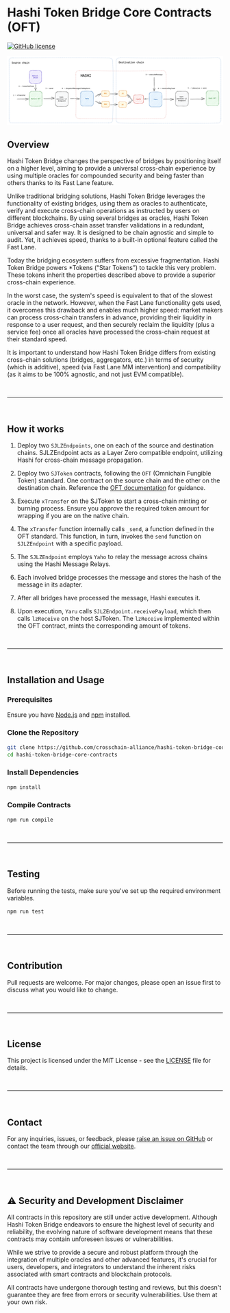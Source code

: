 # Hashi Token Bridge Core Contracts (OFT)


[![GitHub license](https://img.shields.io/badge/license-MIT.svg)](https://github.com/crosschain-alliance/hashi-token-bridge-core-contracts/blob/feat/oft/LICENSE)

![alt text](./resources/diagram.png)

## Overview

Hashi Token Bridge changes the perspective of bridges by positioning itself on a higher level, aiming to provide a universal cross-chain experience by using multiple oracles for compounded security and being faster than others thanks to its Fast Lane feature.

Unlike traditional bridging solutions, Hashi Token Bridge leverages the functionality of existing bridges, using them as oracles to authenticate, verify and execute cross-chain operations as instructed by users on different blockchains. By using several bridges as oracles, Hashi Token Bridge achieves cross-chain asset transfer validations in a redundant, universal and safer way. It is designed to be chain agnostic and simple to audit. Yet, it achieves speed, thanks to a built-in optional feature called the Fast Lane.

Today the bridging ecosystem suffers from excessive fragmentation. Hashi Token Bridge powers *Tokens (“Star Tokens”) to tackle this very problem. These tokens inherit the properties described above to provide a superior cross-chain experience.

In the worst case, the system's speed is equivalent to that of the slowest oracle in the network. However, when the Fast Lane functionality gets used, it overcomes this drawback and enables much higher speed: market makers can process cross-chain transfers in advance, providing their liquidity in response to a user request, and then securely reclaim the liquidity (plus a service fee) once all oracles have processed the cross-chain request at their standard speed.

It is important to understand how Hashi Token Bridge differs from existing cross-chain solutions (bridges, aggregators, etc.) in terms of security (which is additive), speed (via Fast Lane MM intervention) and compatibility (as it aims to be 100% agnostic, and not just EVM compatible).

&nbsp;

***

&nbsp;

## How it works

1. Deploy two `SJLZEndpoints`, one on each of the source and destination chains. SJLZEndpoint acts as a Layer Zero compatible endpoint, utilizing Hashi for cross-chain message propagation.

2. Deploy two `SJToken` contracts, following the `OFT` (Omnichain Fungible Token) standard. One contract on the source chain and the other on the destination chain. Reference the [OFT documentation](https://layerzero.gitbook.io/docs/evm-guides/layerzero-omnichain-contracts/oft/oftv2) for guidance.

3. Execute `xTransfer` on the SJToken to start a cross-chain minting or burning process. Ensure you approve the required token amount for wrapping if you are on the native chain.

4. The `xTransfer` function internally calls `_send`, a function defined in the OFT standard. This function, in turn, invokes the `send` function on `SJLZEndpoint` with a specific payload.

5. The `SJLZEndpoint` employs `Yaho` to relay the message across chains using the Hashi Message Relays.

6. Each involved bridge processes the message and stores the hash of the message in its adapter.

7. After all bridges have processed the message, Hashi executes it.

8. Upon execution, `Yaru` calls `SJLZEndpoint.receivePayload`, which then calls `lzReceive` on the host SJToken. The `lzReceive` implemented within the OFT contract, mints the corresponding amount of tokens.


&nbsp;

***

&nbsp;

## Installation and Usage

### Prerequisites

Ensure you have [Node.js](https://nodejs.org/) and [npm](https://www.npmjs.com/) installed.

### Clone the Repository

```bash
git clone https://github.com/crosschain-alliance/hashi-token-bridge-core-contracts.git
cd hashi-token-bridge-core-contracts
```

### Install Dependencies

```bash
npm install
```

### Compile Contracts

```bash
npm run compile
```

&nbsp;

***

&nbsp;

## Testing

Before running the tests, make sure you've set up the required environment variables.

```bash
npm run test
```

&nbsp;

***

&nbsp;

## Contribution

Pull requests are welcome. For major changes, please open an issue first to discuss what you would like to change.

&nbsp;

***

&nbsp;

## License

This project is licensed under the MIT License - see the [LICENSE](LICENSE) file for details.


&nbsp;

***

&nbsp;
## Contact

For any inquiries, issues, or feedback, please [raise an issue on GitHub](https://github.com/crosschain-alliance/hashi-token-bridge-core-contracts/issues) or contact the team through our [official website](#).

&nbsp;

***

&nbsp;

## ⚠️ Security and Development Disclaimer

All contracts in this repository are still under active development. Although Hashi Token Bridge endeavors to ensure the highest level of security and reliability, the evolving nature of software development means that these contracts may contain unforeseen issues or vulnerabilities.

While we strive to provide a secure and robust platform through the integration of multiple oracles and other advanced features, it's crucial for users, developers, and integrators to understand the inherent risks associated with smart contracts and blockchain protocols.

All contracts have undergone thorough testing and reviews, but this doesn't guarantee they are free from errors or security vulnerabilities. Use them at your own risk.